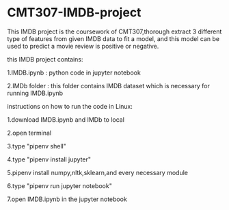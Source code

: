 # CMT307-IMDB-project

This IMDB project is the coursework of CMT307,thorough extract 3 different type of features from given IMDB data to fit a model, and this model can be used to predict a movie review is positive or negative. 


this IMDB project contains:


1.IMDB.ipynb  : python code in jupyter notebook 

2.IMDb folder : this folder contains IMDB dataset which is necessary for running IMDB.ipynb




instructions on how to run the code in Linux:


1.download IMDB.ipynb and IMDb to local

2.open terminal

3.type "pipenv shell"

4.type "pipenv install jupyter"

5.pipenv install numpy,nltk,sklearn,and every necessary module

6.type "pipenv run jupyter notebook"

7.open IMDB.ipynb in the jupyter notebook

